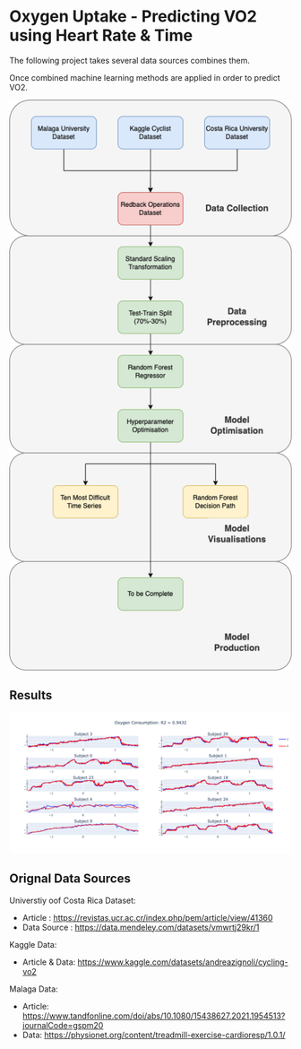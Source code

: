 # Oxygen Uptake - Predicting VO2 using Heart Rate & Time

The following project takes several data sources combines them.

Once combined machine learning methods are applied in order to predict VO2.

![alt text](VO2_workflow.png)

## Results

![alt text](ten_most_diffcult_time_series.png)

## Orignal Data Sources
Universtiy oof Costa Rica Dataset:
  - Article : https://revistas.ucr.ac.cr/index.php/pem/article/view/41360 
  - Data Source : https://data.mendeley.com/datasets/vmwrtj29kr/1 

Kaggle Data:
  - Article & Data: https://www.kaggle.com/datasets/andreazignoli/cycling-vo2 

Malaga Data:
  - Article: https://www.tandfonline.com/doi/abs/10.1080/15438627.2021.1954513?journalCode=gspm20 
  - Data: https://physionet.org/content/treadmill-exercise-cardioresp/1.0.1/ 
